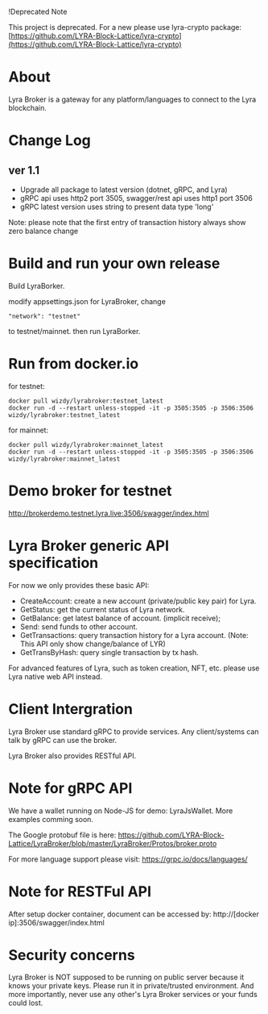 !Deprecated Note

This project is deprecated. For a new please use lyra-crypto package: [https://github.com/LYRA-Block-Lattice/lyra-crypto](https://github.com/LYRA-Block-Lattice/lyra-crypto)

# About

Lyra Broker is a gateway for any platform/languages to connect to the Lyra blockchain.

# Change Log

## ver 1.1

* Upgrade all package to latest version (dotnet, gRPC, and Lyra)
* gRPC api uses http2 port 3505, swagger/rest api uses http1 port 3506
* gRPC latest version uses string to present data type 'long'

Note: please note that the first entry of transaction history always show zero balance change

# Build and run your own release

Build LyraBorker.

modify appsettings.json for LyraBroker, change

``"network": "testnet"``

to testnet/mainnet. then run LyraBorker.

# Run from docker.io

for testnet:

	docker pull wizdy/lyrabroker:testnet_latest
	docker run -d --restart unless-stopped -it -p 3505:3505 -p 3506:3506 wizdy/lyrabroker:testnet_latest

for mainnet:
	
	docker pull wizdy/lyrabroker:mainnet_latest
	docker run -d --restart unless-stopped -it -p 3505:3505 -p 3506:3506 wizdy/lyrabroker:mainnet_latest

# Demo broker for testnet

http://brokerdemo.testnet.lyra.live:3506/swagger/index.html

# Lyra Broker generic API specification

For now we only provides these basic API:

* CreateAccount: create a new account (private/public key pair) for Lyra.
* GetStatus: get the current status of Lyra network.
* GetBalance: get latest balance of account. (implicit receive);
* Send: send funds to other account.
* GetTransactions: query transaction history for a Lyra account. (Note: This API only show change/balance of LYR)
* GetTransByHash: query single transaction by tx hash.

For advanced features of Lyra, such as token creation, NFT, etc. please use Lyra native web API instead.

# Client Intergration

Lyra Broker use standard gRPC to provide services. Any client/systems can talk by gRPC can use the broker.

Lyra Broker also provides RESTful API.

# Note for gRPC API

We have a wallet running on Node-JS for demo: LyraJsWallet. More examples comming soon.

The Google protobuf file is here: https://github.com/LYRA-Block-Lattice/LyraBroker/blob/master/LyraBroker/Protos/broker.proto

For more language support please visit: https://grpc.io/docs/languages/

# Note for RESTFul API

After setup docker container, document can be accessed by: http://[docker ip]:3506/swagger/index.html 

# Security concerns

Lyra Broker is NOT supposed to be running on public server because it knows your private keys. 
Please run it in private/trusted environment. And more importantly, never use any other's Lyra Broker services or your funds could lost.


